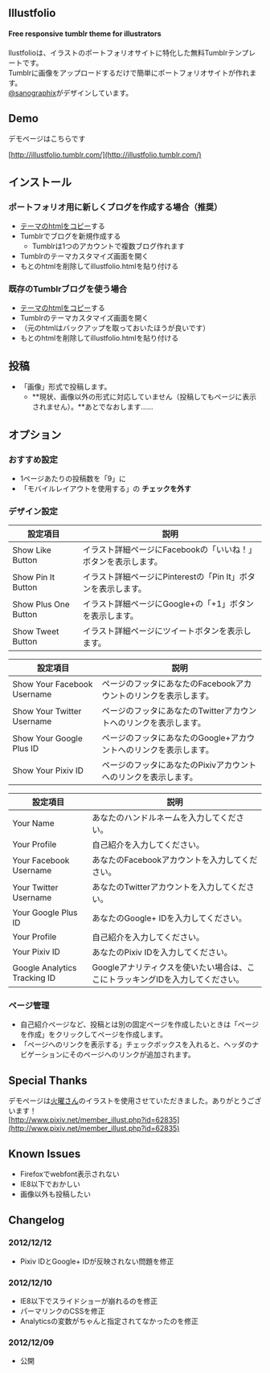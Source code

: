 ## Illustfolio

#### Free responsive tumblr theme for illustrators

llustfolioは、イラストのポートフォリオサイトに特化した無料Tumblrテンプレートです。  
Tumblrに画像をアップロードするだけで簡単にポートフォリオサイトが作れます。  
[@sanographix](http://www.sanographix.net)がデザインしています。

## Demo

デモページはこちらです

[http://illustfolio.tumblr.com/](http://illustfolio.tumblr.com/)



## インストール

### ポートフォリオ用に新しくブログを作成する場合（推奨）

* [テーマのhtmlをコピー](https://github.com/sanographix/tumblr/blob/master/illustfolio/illustfolio.html)する
* Tumblrでブログを新規作成する
    * Tumblrは1つのアカウントで複数ブログ作れます
* Tumblrのテーマカスタマイズ画面を開く
* もとのhtmlを削除してillustfolio.htmlを貼り付ける


### 既存のTumblrブログを使う場合

* [テーマのhtmlをコピー](https://github.com/sanographix/tumblr/blob/master/illustfolio/illustfolio.html)する
* Tumblrのテーマカスタマイズ画面を開く
* （元のhtmlはバックアップを取っておいたほうが良いです）
* もとのhtmlを削除してillustfolio.htmlを貼り付ける

## 投稿

* 「画像」形式で投稿します。
    * **現状、画像以外の形式に対応していません（投稿してもページに表示されません）。**あとでなおします……

## オプション

### おすすめ設定

- 1ページあたりの投稿数を「9」に
- 「モバイルレイアウトを使用する」の **チェックを外す**

### デザイン設定

| 設定項目 | 説明 |
|-------|-----|
|Show Like Button|イラスト詳細ページにFacebookの「いいね！」ボタンを表示します。|
|Show Pin It Button|イラスト詳細ページにPinterestの「Pin It」ボタンを表示します。|
|Show Plus One Button|イラスト詳細ページにGoogle+の「+1」ボタンを表示します。|
|Show Tweet Button|イラスト詳細ページにツイートボタンを表示します。|


| 設定項目 | 説明 |
|-------|-----|
|Show Your Facebook Username|ページのフッタにあなたのFacebookアカウントのリンクを表示します。|
|Show Your Twitter Username|ページのフッタにあなたのTwitterアカウントへのリンクを表示します。|
|Show Your Google Plus ID|ページのフッタにあなたのGoogle+アカウントへのリンクを表示します。|
|Show Your Pixiv ID|ページのフッタにあなたのPixivアカウントへのリンクを表示します。|

| 設定項目 | 説明 |
|-------|-----|
|Your Name|あなたのハンドルネームを入力してください。|
|Your Profile|自己紹介を入力してください。|
|Your Facebook Username|あなたのFacebookアカウントを入力してください。|
|Your Twitter Username|あなたのTwitterアカウントを入力してください。|
|Your Google Plus ID|あなたのGoogle+ IDを入力してください。|
|Your Profile|自己紹介を入力してください。|
|Your Pixiv ID|あなたのPixiv IDを入力してください。|
|Google Analytics Tracking ID|Googleアナリティクスを使いたい場合は、ここにトラッキングIDを入力してください。|


### ページ管理

- 自己紹介ページなど、投稿とは別の固定ページを作成したいときは「ページを作成」をクリックしてページを作成します。
- 「ページへのリンクを表示する」チェックボックスを入れると、ヘッダのナビゲーションにそのページへのリンクが追加されます。


## Special Thanks

デモページは[火曜さん](http://twitter.com/kayou_bi)のイラストを使用させていただきました。ありがとうございます！  
[http://www.pixiv.net/member_illust.php?id=62835](http://www.pixiv.net/member_illust.php?id=62835)


## Known Issues

* Firefoxでwebfont表示されない
* IE8以下でおかしい
* 画像以外も投稿したい


## Changelog

### 2012/12/12

* Pixiv IDとGoogle+ IDが反映されない問題を修正

### 2012/12/10

* IE8以下でスライドショーが崩れるのを修正
* パーマリンクのCSSを修正
* Analyticsの変数がちゃんと指定されてなかったのを修正

### 2012/12/09

* 公開